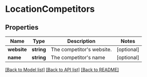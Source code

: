 # LocationCompetitors

## Properties
Name | Type | Description | Notes
------------ | ------------- | ------------- | -------------
**website** | **string** | The competitor&#39;s website. | [optional] 
**name** | **string** | The competitor&#39;s name | [optional] 

[[Back to Model list]](../README.md#documentation-for-models) [[Back to API list]](../README.md#documentation-for-api-endpoints) [[Back to README]](../README.md)


